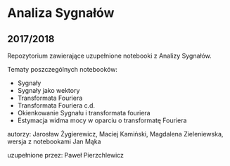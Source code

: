# Analiza Sygnałów
## 2017/2018
Repozytorium zawierające uzupełnione notebooki z Analizy Sygnałów.

Tematy poszczególnych notebooków:
* Sygnały
* Sygnały jako wektory
* Transformata Fouriera
* Transformata Fouriera c.d.
* Okienkowanie Sygnału i transformata fouriera
* Estymacja widma mocy w oparciu o transformatę Fouriera

autorzy: Jarosław Żygierewicz, Maciej Kamiński, Magdalena Zieleniewska, wersja z notebookami Jan Mąka

uzupełnione przez: Paweł Pierzchlewicz

